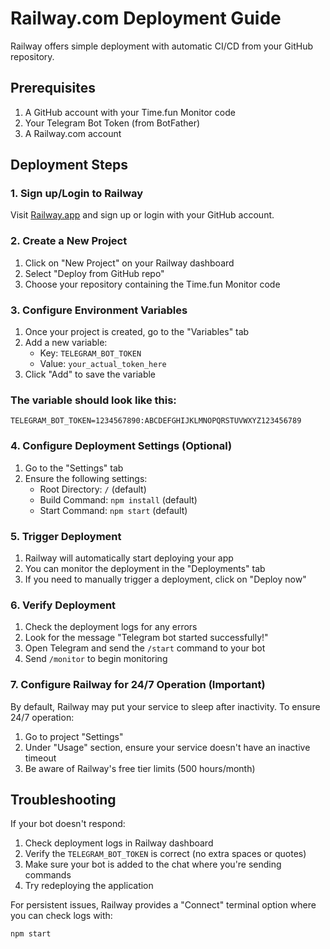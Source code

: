 # Railway.com Deployment Guide

Railway offers simple deployment with automatic CI/CD from your GitHub repository.

## Prerequisites

1. A GitHub account with your Time.fun Monitor code
2. Your Telegram Bot Token (from BotFather)
3. A Railway.com account

## Deployment Steps

### 1. Sign up/Login to Railway

Visit [Railway.app](https://railway.app/) and sign up or login with your GitHub account.

### 2. Create a New Project

1. Click on "New Project" on your Railway dashboard
2. Select "Deploy from GitHub repo"
3. Choose your repository containing the Time.fun Monitor code

### 3. Configure Environment Variables

1. Once your project is created, go to the "Variables" tab
2. Add a new variable:
   - Key: `TELEGRAM_BOT_TOKEN`
   - Value: `your_actual_token_here`
3. Click "Add" to save the variable

### The variable should look like this:
```
TELEGRAM_BOT_TOKEN=1234567890:ABCDEFGHIJKLMNOPQRSTUVWXYZ123456789
```

### 4. Configure Deployment Settings (Optional)

1. Go to the "Settings" tab
2. Ensure the following settings:
   - Root Directory: `/` (default)
   - Build Command: `npm install` (default)
   - Start Command: `npm start` (default)

### 5. Trigger Deployment

1. Railway will automatically start deploying your app
2. You can monitor the deployment in the "Deployments" tab
3. If you need to manually trigger a deployment, click on "Deploy now"

### 6. Verify Deployment

1. Check the deployment logs for any errors
2. Look for the message "Telegram bot started successfully!"
3. Open Telegram and send the `/start` command to your bot
4. Send `/monitor` to begin monitoring

### 7. Configure Railway for 24/7 Operation (Important)

By default, Railway may put your service to sleep after inactivity. To ensure 24/7 operation:

1. Go to project "Settings" 
2. Under "Usage" section, ensure your service doesn't have an inactive timeout 
3. Be aware of Railway's free tier limits (500 hours/month)

## Troubleshooting

If your bot doesn't respond:

1. Check deployment logs in Railway dashboard
2. Verify the `TELEGRAM_BOT_TOKEN` is correct (no extra spaces or quotes)
3. Make sure your bot is added to the chat where you're sending commands
4. Try redeploying the application

For persistent issues, Railway provides a "Connect" terminal option where you can check logs with:
```
npm start
``` 